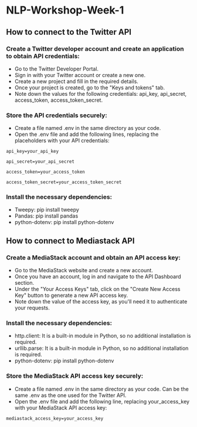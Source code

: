 # NLP-Workshop-Week-1

## How to connect to the Twitter API
### Create a Twitter developer account and create an application to obtain API credentials:
* Go to the Twitter Developer Portal.
* Sign in with your Twitter account or create a new one.
* Create a new project and fill in the required details.
* Once your project is created, go to the "Keys and tokens" tab.
* Note down the values for the following credentials: api_key, api_secret, access_token, access_token_secret.

### Store the API credentials securely:
* Create a file named .env in the same directory as your code.
* Open the .env file and add the following lines, replacing the placeholders with your API credentials:
```
api_key=your_api_key

api_secret=your_api_secret

access_token=your_access_token

access_token_secret=your_access_token_secret
```
### Install the necessary dependencies:

* Tweepy: pip install tweepy
* Pandas: pip install pandas
* python-dotenv: pip install python-dotenv


## How to connect to Mediastack API

### Create a MediaStack account and obtain an API access key:

* Go to the MediaStack website and create a new account.
* Once you have an account, log in and navigate to the API Dashboard section.
* Under the "Your Access Keys" tab, click on the "Create New Access Key" button to generate a new API access key.
* Note down the value of the access key, as you'll need it to authenticate your requests.

### Install the necessary dependencies:
* http.client: It is a built-in module in Python, so no additional installation is required.
* urllib.parse: It is a built-in module in Python, so no additional installation is required.
* python-dotenv: pip install python-dotenv

### Store the MediaStack API access key securely:
* Create a file named .env in the same directory as your code. Can be the same .env as the one used for the Twitter API.
* Open the .env file and add the following line, replacing your_access_key with your MediaStack API access key:
```
mediastack_access_key=your_access_key
